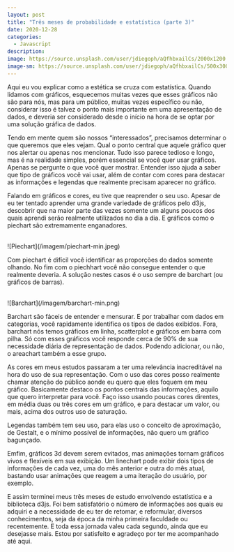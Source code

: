 ```yaml
---
layout: post
title: "Três meses de probabilidade e estatística (parte 3)"
date: 2020-12-28
categories:
  - Javascript
description:
image: https://source.unsplash.com/user/jdiegoph/aQfhbxailCs/2000x1200
image-sm: https://source.unsplash.com/user/jdiegoph/aQfhbxailCs/500x300
---
```


Aqui eu vou explicar como a estética se cruza com estatística. Quando lidamos com gráficos, esquecemos muitas vezes que esses gráficos não são para nós, mas para um público, muitas vezes específico ou não, considerar isso é talvez o ponto mais importante em uma apresentação de dados, e deveria ser considerado desde o início na hora de se optar por uma solução gráfica de dados.

Tendo em mente quem são nossos “interessados”, precisamos determinar o que queremos que eles vejam. Qual o ponto central que aquele gráfico quer nos alertar ou apenas nos mencionar. Tudo isso parece tedioso e longo, mas é na realidade simples, porém essencial se você quer usar gráficos. Apenas se pergunte o que você quer mostrar. Entender isso ajuda a saber que tipo de gráficos você vai usar, além de contar com cores para destacar as informações e legendas que realmente precisam aparecer no gráfico.

Falando em gráficos e cores, eu tive que reaprender o seu uso. Apesar de eu ter tentado aprender uma grande variedade de gráficos pelo d3js, descobrir que na maior parte das vezes somente um alguns poucos dos quais aprendi serão realmente utilizados no dia a dia. E gráficos como o piechart são extremamente enganadores.

<br />
	![Piechart](/imagem/piechart-min.jpeg)
<br />

Com piechart é difícil você identificar as proporções do dados somente olhando. No fim com o piechhart você não consegue entender o que realmente deveria. A solução nestes casos é o uso sempre de barchart (ou gráficos de barras).

<br />
	![Barchart](/imagem/barchart-min.png)
<br />

Barchart são fáceis de entender e mensurar. E por trabalhar com dados em categorias, você rapidamente identifica os tipos de dados exibidos. Fora, barchart nós temos gráficos em linha, scatterplot e gráficos em barra com pilha. Só com esses gráficos você responde cerca de 90% de sua necessidade diária de representação de dados. Podendo adicionar, ou não, o areachart também a esse grupo.

As cores em meus estudos passaram a ter uma relevância inacreditável na hora do uso de sua representação. Com o uso das cores posso realmente chamar atenção do público aonde eu quero que  eles foquem em meu gráfico. Basicamente destaco os pontos centrais das informações, aquilo que quero interpretar para você. Faço isso usando poucas cores direntes, em média duas ou três cores em um gráfico, e para destacar um valor, ou mais, acima dos outros uso de saturação.

Legendas também tem seu uso, para elas uso o conceito de aproximação, de Gestalt, e o mínimo possível de informações, não quero um gráfico bagunçado.

Emfim, gráficos 3d devem serem evitados, mas animações tornam gráficos vivos e flexíveis em sua exibição. Um linechart  pode exibir dois tipos de informações de cada vez, uma do mês anterior e outra do mês atual, bastando usar animações que reagem a uma iteração do usuário, por exemplo.

E assim terminei meus três meses de estudo envolvendo estatística e a biblioteca d3js. Foi bem satisfatório o número de informações aos quais eu adquiri e a necessidade de eu ter de retomar, e reformular, diversos conhecimentos, seja da época da minha primeira faculdade ou recentemente. E toda essa jornada valeu cada segundo, ainda que eu desejasse mais. Estou por satisfeito e agradeço por ter me acompanhado até aqui.
